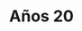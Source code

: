 ﻿---
title: "Años 20"
permalink: periodes_652.html
layout: periode
dataInici: 1918-11-11
dataFi: 1929-10-29
sidebar: periodes
pares:
  - id: 651
    title: "Período de entreguerras"
    dataInici: "(1918-11-11)"
    dataFi: "(1939-09-01)"

fills:
  - id: 661
    title: "Expedición de Percy Fawcett"
    dataInici: "(1921)"
    dataFi: "(1925)"

jocsPrincipals:
jocsEscenaris:
  - title: "Ponzi Scheme"
    bggId: 180899

  - title: "Aéropostale"
    bggId: 14870

  - title: "Bootleggers"
    bggId: 12477
    dataInici: 
    dataFi: 

jocsEpoca:
jocsEpocaEscenaris:
---
